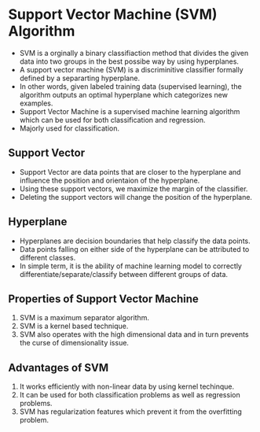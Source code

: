 # Support Vector Machine (SVM) Algorithm
* SVM is a orginally a binary classifiaction method that divides the given data into two groups in the best possibe way by using hyperplanes.
* A support vector machine (SVM) is a discriminitive classifier formally defined by a separarting hyperplane.
* In other words, given labeled training data (supervised learning), the algorithm outputs an optimal hyperplane which categorizes new examples.
* Support Vector Machine is a supervised machine learning algorithm which can be used for both classification and regression.
* Majorly used for classification.


## Support Vector
* Support Vector are data points that are closer to the hyperplane and influence the position and orientaion of the hyperplane.
* Using these support vectors, we maximize the margin of the classifier.
* Deleting the support vectors will change the position of the hyperplane.


## Hyperplane
* Hyperplanes are decision boundaries that help classify the data points.
* Data points falling on either side of the hyperplane can be attributed to different classes.
* In simple term, it is the ability of machine learning model to correctly differentiate/separate/classify between different groups of data. 


## Properties of Support Vector Machine
1. SVM is a maximum separator algorithm.
2. SVM is a kernel based technique.
3. SVM also operates with the high dimensional data and in turn prevents the curse of dimensionality issue.


## Advantages of SVM
1. It works efficiently with non-linear data by using kernel techinque.
2. It can be used for both classification problems as well as regression problems.
3. SVM has regularization features which prevent it from the overfitting problem.


